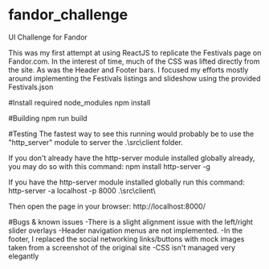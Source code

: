 # fandor_challenge
UI Challenge for Fandor

This was my first attempt at using ReactJS to replicate the Festivals page on Fandor.com.
In the interest of time, much of the CSS was lifted directly from the site. As was the Header and Footer bars. I focused my efforts mostly around implementing the Festivals listings and slideshow using the provided Festivals.json

#Install required node_modules
npm install

#Building
npm run build

#Testing
The fastest way to see this running would probably be to use the "http_server" module to server the .\src\client folder.

If you don't already have the http-server module installed globally already, you may do so with this command:
npm install http-server -g

If you have the http-server module installed globally run this command:
http-server -a localhost -p 8000 .\src\client\


Then open the page in your browser:
http://localhost:8000/

#Bugs & known issues
-There is a slight alignment issue with the left/right slider overlays 
-Header navigation menus are not implemented.
-In the footer, I replaced the social networking links/buttons with mock images taken from a screenshot of the original site 
-CSS isn't managed very elegantly

